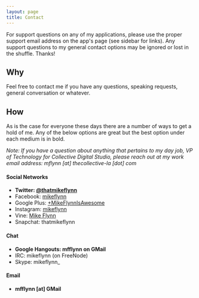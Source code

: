 ```yaml
---
layout: page
title: Contact
---
```


<p class="message">
  For support questions on any of my applications, please use the proper support email address on the app's page (see sidebar for links). Any support questions to my general contact options may be ignored or lost in the shuffle. Thanks!
</p>

## Why

Feel free to contact me if you have any questions, speaking requests, general conversation or whatever.

## How

As is the case for everyone these days there are a number of ways to get a hold of me. Any of the below options are great but the best option under each medium is in bold.

_Note: If you have a question about anything that pertains to my day job, VP of Technology for Collective Digital Studio, please reach out at my work email address: mflynn [at] thecollective-la [dot] com_

#### Social Networks
* **Twitter: [@thatmikeflynn](https://twitter.com/thatmikeflynn)**
* Facebook: [mikeflynn](https://facebook.com/mikeflynn)
* Google Plus: [+MikeFlynnIsAwesome](https://plus.google.com/u/0/+MikeFlynnIsAwesome/posts)
* Instagram: [mikeflynn](http://instagram.com/mikeflynn)
* Vine: [Mike Flynn](https://vine.co/u/907124472119701504)
* Snapchat: thatmikeflynn

#### Chat
* **Google Hangouts: mfflynn on GMail**
* IRC: mikeflynn (on FreeNode)
* Skype: mikeflynn_

#### Email
* **mfflynn [at] GMail**
